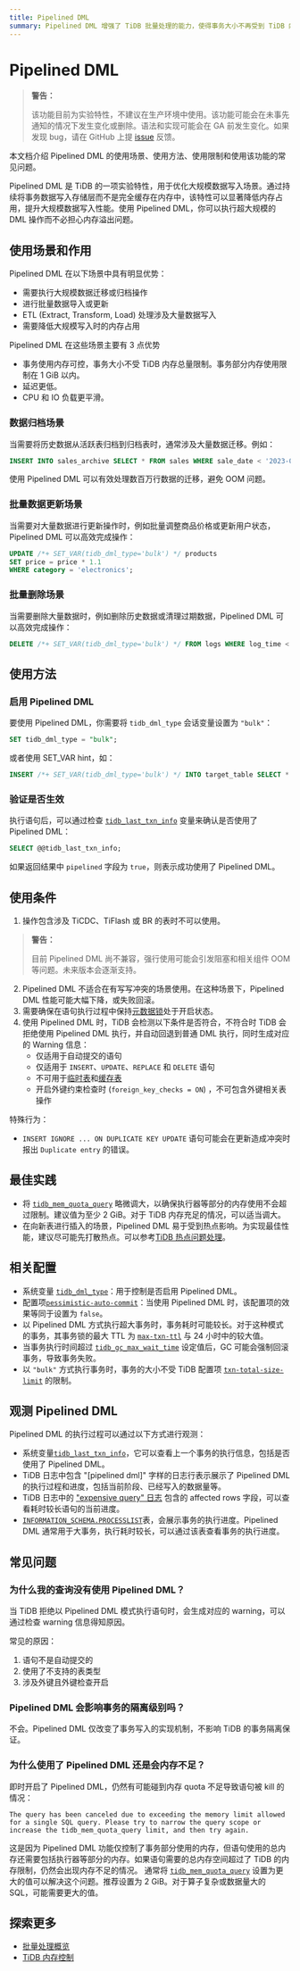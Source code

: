 ```yaml
---
title: Pipelined DML
summary: Pipelined DML 增强了 TiDB 批量处理的能力，使得事务大小不再受到 TiDB 内存限制。batch processing, bulk, non-transactional DML
---
```


# Pipelined DML

> **警告：**
>
> 该功能目前为实验特性，不建议在生产环境中使用。该功能可能会在未事先通知的情况下发生变化或删除。语法和实现可能会在 GA 前发生变化。如果发现 bug，请在 GitHub 上提 [issue](https://github.com/pingcap/tidb/issues) 反馈。

本文档介绍 Pipelined DML 的使用场景、使用方法、使用限制和使用该功能的常见问题。

Pipelined DML 是 TiDB 的一项实验特性，用于优化大规模数据写入场景。通过持续将事务数据写入存储层而不是完全缓存在内存中，该特性可以显著降低内存占用，提升大规模数据写入性能。使用 Pipelined DML，你可以执行超大规模的 DML 操作而不必担心内存溢出问题。

## 使用场景和作用

Pipelined DML 在以下场景中具有明显优势：

- 需要执行大规模数据迁移或归档操作
- 进行批量数据导入或更新
- ETL (Extract, Transform, Load) 处理涉及大量数据写入
- 需要降低大规模写入时的内存占用

Pipelined DML 在这些场景主要有 3 点优势
- 事务使用内存可控，事务大小不受 TiDB 内存总量限制。事务部分内存使用限制在 1 GiB 以内。
- 延迟更低。
- CPU 和 IO 负载更平滑。

### 数据归档场景

当需要将历史数据从活跃表归档到归档表时，通常涉及大量数据迁移。例如：

```sql
INSERT INTO sales_archive SELECT * FROM sales WHERE sale_date < '2023-01-01';
```

使用 Pipelined DML 可以有效处理数百万行数据的迁移，避免 OOM 问题。

### 批量数据更新场景

当需要对大量数据进行更新操作时，例如批量调整商品价格或更新用户状态，Pipelined DML 可以高效完成操作：

```sql
UPDATE /*+ SET_VAR(tidb_dml_type='bulk') */ products 
SET price = price * 1.1 
WHERE category = 'electronics';
```

### 批量删除场景

当需要删除大量数据时，例如删除历史数据或清理过期数据，Pipelined DML 可以高效完成操作：

```sql
DELETE /*+ SET_VAR(tidb_dml_type='bulk') */ FROM logs WHERE log_time < '2023-01-01';
```

## 使用方法

### 启用 Pipelined DML

要使用 Pipelined DML，你需要将 `tidb_dml_type` 会话变量设置为 `"bulk"`：

```sql
SET tidb_dml_type = "bulk";
```

或者使用 SET_VAR hint，如：

```sql
INSERT /*+ SET_VAR(tidb_dml_type='bulk') */ INTO target_table SELECT * FROM source_table;
```

### 验证是否生效

执行语句后，可以通过检查 [`tidb_last_txn_info`](#tidb_last_txn_info-从-v409-版本开始引入) 变量来确认是否使用了 Pipelined DML：

```sql
SELECT @@tidb_last_txn_info;
```

如果返回结果中 `pipelined` 字段为 `true`，则表示成功使用了 Pipelined DML。

## 使用条件

1. 操作包含涉及 TiCDC、TiFlash 或 BR 的表时不可以使用。
> **警告：**
>
> 目前 Pipelined DML 尚不兼容，强行使用可能会引发阻塞和相关组件 OOM 等问题。未来版本会逐渐支持。

2. Pipelined DML 不适合在有写写冲突的场景使用。在这种场景下，Pipelined DML 性能可能大幅下降，或失败回滚。
3. 需要确保在语句执行过程中保持[元数据锁](/metadata-lock.md)处于开启状态。 
4. 使用 Pipelined DML 时，TiDB 会检测以下条件是否符合，不符合时 TiDB 会拒绝使用 Pipelined DML 执行，并自动回退到普通 DML 执行，同时生成对应的 Warning 信息：
    - 仅适用于自动提交的语句
    - 仅适用于 `INSERT`、`UPDATE`、`REPLACE` 和 `DELETE` 语句
    - 不可用于[临时表](/temporary-tables.md)和[缓存表](/cached-tables.md)
    - 开启外键约束检查时 (`foreign_key_checks = ON`) ，不可包含外键相关表操作

特殊行为：
  - `INSERT IGNORE ... ON DUPLICATE KEY UPDATE` 语句可能会在更新造成冲突时报出 `Duplicate entry` 的错误。

## 最佳实践

- 将 [`tidb_mem_quota_query`](/system-variables.md#tidb_mem_quota_query) 略微调大，以确保执行器等部分的内存使用不会超过限制。建议值为至少 2 GiB。对于 TiDB 内存充足的情况，可以适当调大。
- 在向新表进行插入的场景，Pipelined DML 易于受到热点影响。为实现最佳性能，建议尽可能先打散热点。可以参考[TiDB 热点问题处理](/troubleshoot-hot-spot-issues.md#tidb-热点问题处理)。

## 相关配置

- 系统变量 [`tidb_dml_type`](/system-variables.md#tidb_dml_type-从-v800-版本开始引入)：用于控制是否启用 Pipelined DML。
- 配置项[`pessimistic-auto-commit`](/tidb-configuration-file.md#pessimistic-auto-commit)：当使用 Pipelined DML 时，该配置项的效果等同于设置为 `false`。
- 以 Pipelined DML 方式执行超大事务时，事务耗时可能较长。对于这种模式的事务，其事务锁的最大 TTL 为 [`max-txn-ttl`](/tidb-configuration-file.md#max-txn-ttl) 与 24 小时中的较大值。
- 当事务执行时间超过 [`tidb_gc_max_wait_time`](/system-variables.md#tidb_gc_max_wait_time-从-v610-版本开始引入) 设定值后，GC 可能会强制回滚事务，导致事务失败。
- 以 `"bulk"` 方式执行事务时，事务的大小不受 TiDB 配置项 [`txn-total-size-limit`](/tidb-configuration-file.md#txn-total-size-limit) 的限制。

## 观测 Pipelined DML

Pipelined DML 的执行过程可以通过以下方式进行观测：
- 系统变量[`tidb_last_txn_info`](#tidb_last_txn_info-从-v409-版本开始引入)，它可以查看上一个事务的执行信息，包括是否使用了 Pipelined DML。
- TiDB 日志中包含 "[pipelined dml]" 字样的日志行表示展示了 Pipelined DML 的执行过程和进度，包括当前阶段、已经写入的数据量等。
- TiDB 日志中的 ["expensive query" 日志](/identify-expensive-queries.md#expensive-query-日志示例) 包含的 affected rows 字段，可以查看耗时较长语句的当前进度。
- [`INFORMATION_SCHEMA.PROCESSLIST`](/information-schema/information-schema-processlist.md)表，会展示事务的执行进度。Pipelined DML 通常用于大事务，执行耗时较长，可以通过该表查看事务的执行进度。

## 常见问题

### 为什么我的查询没有使用 Pipelined DML？

当 TiDB 拒绝以 Pipelined DML 模式执行语句时，会生成对应的 warning，可以通过检查 warning 信息得知原因。

常见的原因：

1. 语句不是自动提交的
2. 使用了不支持的表类型
3. 涉及外键且外键检查开启

### Pipelined DML 会影响事务的隔离级别吗？

不会。Pipelined DML 仅改变了事务写入的实现机制，不影响 TiDB 的事务隔离保证。

### 为什么使用了 Pipelined DML 还是会内存不足？

即时开启了 Pipelined DML，仍然有可能碰到内存 quota 不足导致语句被 kill 的情况：
```
The query has been canceled due to exceeding the memory limit allowed for a single SQL query. Please try to narrow the query scope or increase the tidb_mem_quota_query limit, and then try again.
```

这是因为 Pipelined DML 功能仅控制了事务部分使用的内存，但语句使用的总内存还需要包括执行器等部分的内存。如果语句需要的总内存空间超过了 TiDB 的内存限制，仍然会出现内存不足的情况。
通常将 [`tidb_mem_quota_query`](/system-variables.md#tidb_mem_quota_query) 设置为更大的值可以解决这个问题。推荐设置为 2 GiB。对于算子复杂或数据量大的 SQL，可能需要更大的值。

## 探索更多

- [批量处理概览](/batch-processing.md)
- [TiDB 内存控制](/configure-memory-usage.md)